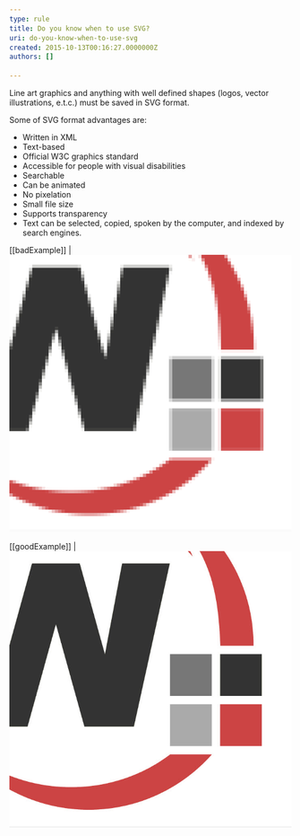 ```yaml
---
type: rule
title: Do you know when to use SVG?
uri: do-you-know-when-to-use-svg
created: 2015-10-13T00:16:27.0000000Z
authors: []

---
```


Line art graphics and anything with well defined shapes (logos, vector illustrations, e.t.c.) must be saved in SVG format.

Some of SVG format advantages are:

- Written in XML
- Text-based
- Official W3C graphics standard
- Accessible for people with visual disabilities
- Searchable
- Can be animated
- No pixelation
- Small file size
- Supports transparency
- Text can be selected, copied, spoken by the computer, and indexed by search engines.

 
[[badExample]]
| ![ Bad Example - this graphic is line art, but has mistakenly been saved as a JPEG. It loses resolution.](jpg_vs_svg_bad.jpg)

[[goodExample]]
| ![ Good Example - the same graphic, saved as an SVG, no pixelation.](svg.jpg)
